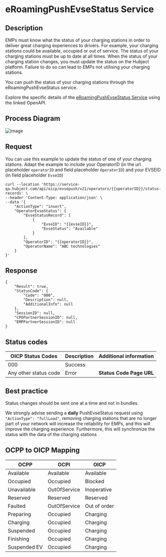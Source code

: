 # eRoamingPushEvseStatus Service

## Description

EMPs must know what the status of your charging stations in order to deliver
great charging experiences to drivers. For example, your charging stations
could be available, occupied or out of service. The status of your charging
stations must be up to date at all times. When the status of your charging
station changes, you must update the status on the Hubject platform. Failure
to do so can lead to EMPs not utilising your charging stations.

You can push the status of your charging stations through the
eRoamingPushEvseStatus service.

Explore the specific details of the [eRoamingPushEvseStatus
Service](https://hubject.github.io/oicp-cpo-2.3-api-doc/#tag/eRoamingEvseStatus) using the linked OpenAPI.

## Process Diagram

![image](https://github.com/FirasHubject/OICP23_Integration_Guide/assets/135227574/2f4a044d-3c4d-4c08-83af-808164107ca7)


## Request

You can use this example to update the status of one of your charging
stations. Adapt the example to include your OperatorID (in the url placeholder
`operatorID` and field placeholder `OperatorID`) and your EVSEID (in field
placeholder `EvseID`)

    
    
    curl --location 'https://service-qa.hubject.com/api/oicp/evsepush/v21/operators/{{operatorID}}/status-records' \
    --header 'Content-Type: application/json' \
    --data '{
        "ActionType": "insert",
        "OperatorEvseStatus": {
            "EvseStatusRecord": [
                {
                    "EvseID": "{{evseID}}",
                    "EvseStatus": "Available"
                }
            ],
            "OperatorID": "{{operatorID}}",
            "OperatorName": "ABC technologies"
        }
    }'

## Response

    
    
    {
        "Result": true,
        "StatusCode": {
            "Code": "000",
            "Description": null,
            "AdditionalInfo": null
        },
        "SessionID": null,
        "CPOPartnerSessionID": null,
        "EMPPartnerSessionID": null
    }

## Status codes

| OICP Status Codes | Description | Additional information |
| ----------------- | ----------- | ----------------------
| 000               | Success     |                        |
| Any other status code | Error   |  **Status Code Page URL** |
  
## Best practice

Status changes should be sent one at a time and not in bundles.

We strongly advise sending a **daily** PushEvseStatus request using
`"ActionType": "fullLoad"`, removing charging stations that are no longer part
of your network will increase the reliability for EMPs, and this will improve
the charging experience. Furthermore, this will synchronize the status with
the data of the charging stations

## OCPP to OICP Mapping


|OCPP|OCPI|OICP|
|---|---|---|
|Available|Available|Available|
|Occupied|Occupied|Blocked|
|Unavailable|OutOfService|Inoperative|
|Reserved|Reserved|Reserved|
|Faulted|OutOfService|Out of order|
|Preparing|Occupied|Charging|
|Charging|Occupied|Charging|
|Suspended|Occupied|Charging|
|Finishing|Occupied|Charging|
|Suspended EV|Occupied|Charging|
